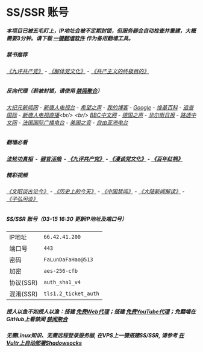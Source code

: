 # SS/SSR 账号 

##### 本项目已被五毛盯上，IP地址会被不定期封锁，但服务器会自动检查并重建，大概需要3分钟。请下载 [一键翻墙软件](https://github.com/gfw-breaker/nogfw/blob/master/README.md?a01) 作为备用翻墙工具。

##### 禁书推荐
###### [《九评共产党》](https://github.com/gfw-breaker/9ping.md) - [《解体党文化》](https://github.com/gfw-breaker/jtdwh.md) - [《共产主义的终极目的》](https://github.com/gfw-breaker/gczydzjmd.md)

##### 反向代理（若被封锁，请使用 [禁闻聚合](https://github.com/gfw-breaker/banned-news/blob/master/README.md?a01)）
######  [大纪元新闻网](http://207.148.90.105:10080/) - [新唐人电视台](http://207.148.90.105:8000/) - [希望之声](http://104.238.181.90:8200) - [我的博客](http://207.148.90.105:10000/) - [Google](http://207.148.90.105:8888/search?q=425事件) - [维基百科](http://207.148.90.105:8100/wiki/喬高-麥塔斯調查報告) - [追查国际](http://104.238.181.90:10010) - [新唐人电视直播](http://207.148.90.105:)<br/> <br/> [BBC中文网](http://104.238.181.90:9100/zhongwen/simp) - [德国之声](http://104.238.181.90:9200/zh/在线报导/s-9058?&zhongwen=simp) - [华尔街日报](http://104.238.181.90:9300) - [路透中文网](http://104.238.181.90:9500/) - [法国国际广播电台](http://104.238.181.90:9600/) - [美国之音](http://104.238.181.90:9700/)  - [自由亚洲电台](http://104.238.181.90:9800/) 

##### 翻墙必看
##### [法轮功真相](http://207.148.90.105:10000/videos/truth.html) &nbsp;-&nbsp; [器官活摘](http://207.148.90.105:10000/videos/res/Organs/) &nbsp;- [《九评共产党》](http://207.148.90.105:10000/videos/jiuping/) - [《漫谈党文化》](http://207.148.90.105:10000/videos/mtdwh/) - [《百年红祸》](http://207.148.90.105:10000/videos/bnhh/) 

##### 精彩视频
###### [《文昭谈古论今》](http://207.148.90.105/wenzhao/) - [《历史上的今天》](http://207.148.90.105/today-in-history/) - [《中国禁闻》](http://207.148.90.105/ntdtv-news/) - [《大陆新闻解读》](http://207.148.90.105/ntdtv-comedy/) - [《子弘闲谈》](http://207.148.90.105/zihongxiantan/)
 
##### SS/SSR 账号（03-15 16:30 更新IP地址及端口号）
|||
|-|-|
|IP地址|`66.42.41.200`|
|端口号|`443` |
|密码|`FaLunDaFaHao@513`|  
|加密|`aes-256-cfb`|
|协议(SSR) |`auth_sha1_v4`|  
|混淆(SSR) |`tls1.2_ticket_auth`|  

##### 授人以鱼不如授人以渔：搭建 [免费Web代理](https://github.com/no-gfw/heroku-node-proxy#--end--)；搭建 [免费YouTube代理](https://github.com/gfw-breaker/you2php-heroku#--end--)；免翻墙在GitHub上看禁闻 [禁闻聚合](https://github.com/gfw-breaker/banned-news/blob/master/README.md?a01)

##### 无需Linux知识、无需远程登录服务器, 在VPS上一键搭建SS/SSR, 请参考 [在Vultr上自动部署Shadowsocks](https://gfw-breaker.win/vultr%e9%83%a8%e7%bd%b2ss/) 
